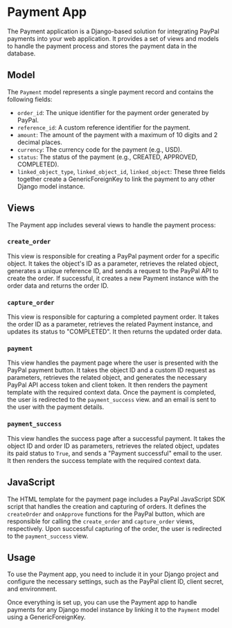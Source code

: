 # Payment App

The Payment application is a Django-based solution for integrating PayPal payments into your web application. It
provides a set of views and models to handle the payment process and stores the payment data in the database.

## Model

The `Payment` model represents a single payment record and contains the following fields:

- `order_id`: The unique identifier for the payment order generated by PayPal.
- `reference_id`: A custom reference identifier for the payment.
- `amount`: The amount of the payment with a maximum of 10 digits and 2 decimal places.
- `currency`: The currency code for the payment (e.g., USD).
- `status`: The status of the payment (e.g., CREATED, APPROVED, COMPLETED).
- `linked_object_type`, `linked_object_id`, `linked_object`: These three fields together create a GenericForeignKey to
  link the payment to any other Django model instance.

## Views

The Payment app includes several views to handle the payment process:

### `create_order`

This view is responsible for creating a PayPal payment order for a specific object. It takes the object's ID as a
parameter, retrieves the related object, generates a unique reference ID, and sends a request to the PayPal API to
create the order. If successful, it creates a new Payment instance with the order data and returns the order ID.

### `capture_order`

This view is responsible for capturing a completed payment order. It takes the order ID as a parameter, retrieves the
related Payment instance, and updates its status to "COMPLETED". It then returns the updated order data.

### `payment`

This view handles the payment page where the user is presented with the PayPal payment button. It takes the object ID
and a custom ID request as parameters, retrieves the related object, and generates the necessary PayPal API access token
and client token. It then renders the payment template with the required context data. Once the payment is completed,
the user is redirected to the `payment_success` view. and an email is sent to the user with the payment details.

### `payment_success`

This view handles the success page after a successful payment. It takes the object ID and order ID as parameters,
retrieves the related object, updates its paid status to `True`, and sends a "Payment successful" email to the user. It
then renders the success template with the required context data.

## JavaScript

The HTML template for the payment page includes a PayPal JavaScript SDK script that handles the creation and capturing
of orders. It defines the `createOrder` and `onApprove` functions for the PayPal button, which are responsible for
calling the `create_order` and `capture_order` views, respectively. Upon successful capturing of the order, the user is
redirected to the `payment_success` view.

## Usage

To use the Payment app, you need to include it in your Django project and configure the necessary settings, such as the
PayPal client ID, client secret, and environment.

Once everything is set up, you can use the Payment app to handle payments for any Django model instance by linking it to
the `Payment` model using a GenericForeignKey.